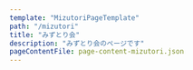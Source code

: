 ```yaml
---
template: "MizutoriPageTemplate"
path: "/mizutori"
title: "みずとり会"
description: "みずとり会のページです"
pageContentFile: page-content-mizutori.json
---
```

